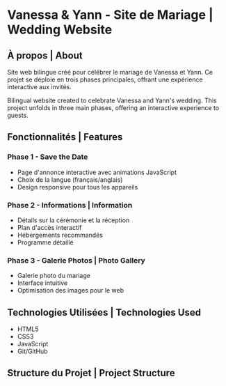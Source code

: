 # Vanessa & Yann - Site de Mariage | Wedding Website

## À propos | About

Site web bilingue créé pour célébrer le mariage de Vanessa et Yann. Ce projet se déploie en trois phases principales, offrant une expérience interactive aux invités.

Bilingual website created to celebrate Vanessa and Yann's wedding. This project unfolds in three main phases, offering an interactive experience to guests.

## Fonctionnalités | Features

### Phase 1 - Save the Date
- Page d'annonce interactive avec animations JavaScript
- Choix de la langue (français/anglais)
- Design responsive pour tous les appareils

### Phase 2 - Informations | Information
- Détails sur la cérémonie et la réception
- Plan d'accès interactif
- Hébergements recommandés
- Programme détaillé

### Phase 3 - Galerie Photos | Photo Gallery
- Galerie photo du mariage
- Interface intuitive
- Optimisation des images pour le web

## Technologies Utilisées | Technologies Used

- HTML5
- CSS3
- JavaScript
- Git/GitHub

## Structure du Projet | Project Structure